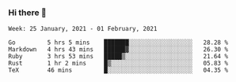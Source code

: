 ### Hi there 👋

<!--START_SECTION:waka-->
```text
Week: 25 January, 2021 - 01 February, 2021

Go         5 hrs 5 mins    ███████░░░░░░░░░░░░░░░░░░   28.28 % 
Markdown   4 hrs 43 mins   ██████▓░░░░░░░░░░░░░░░░░░   26.30 % 
Ruby       3 hrs 53 mins   █████▒░░░░░░░░░░░░░░░░░░░   21.64 % 
Rust       1 hr 2 mins     █▒░░░░░░░░░░░░░░░░░░░░░░░   05.83 % 
TeX        46 mins         █░░░░░░░░░░░░░░░░░░░░░░░░   04.35 % 
```
<!--END_SECTION:waka-->

<!--
**yqmmm/yqmmm** is a ✨ _special_ ✨ repository because its `README.md` (this file) appears on your GitHub profile.

Here are some ideas to get you started:

- 🔭 I’m currently working on ...
- 🌱 I’m currently learning ...
- 👯 I’m looking to collaborate on ...
- 🤔 I’m looking for help with ...
- 💬 Ask me about ...
- 📫 How to reach me: ...
- 😄 Pronouns: ...
- ⚡ Fun fact: ...
-->
